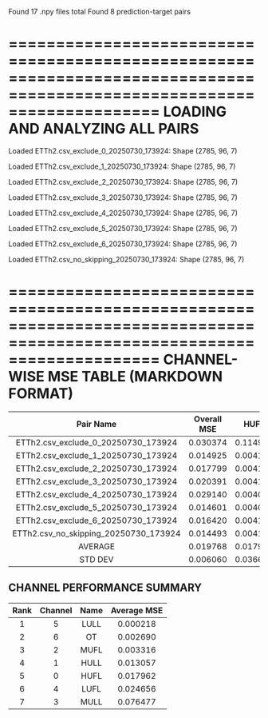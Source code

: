Found 17 .npy files total
Found 8 prediction-target pairs

========================================================================================================================
LOADING AND ANALYZING ALL PAIRS
========================================================================================================================

Loaded ETTh2.csv_exclude_0_20250730_173924: Shape (2785, 96, 7)

Loaded ETTh2.csv_exclude_1_20250730_173924: Shape (2785, 96, 7)

Loaded ETTh2.csv_exclude_2_20250730_173924: Shape (2785, 96, 7)

Loaded ETTh2.csv_exclude_3_20250730_173924: Shape (2785, 96, 7)

Loaded ETTh2.csv_exclude_4_20250730_173924: Shape (2785, 96, 7)

Loaded ETTh2.csv_exclude_5_20250730_173924: Shape (2785, 96, 7)

Loaded ETTh2.csv_exclude_6_20250730_173924: Shape (2785, 96, 7)

Loaded ETTh2.csv_no_skipping_20250730_173924: Shape (2785, 96, 7)

========================================================================================================================
CHANNEL-WISE MSE TABLE (MARKDOWN FORMAT)
========================================================================================================================
|  Pair Name | Overall MSE |       HUFL |       HULL |       MUFL |       MULL |       LUFL |       LULL |         OT |
|:----------:|:----------:|:----------:|:----------:|:----------:|:----------:|:----------:|:----------:|:----------:|
| ETTh2.csv_exclude_0_20250730_173924 |   0.030374 |   0.114963 |   0.012773 |   0.000479 |   0.071436 |   0.011775 |   0.000136 |   0.001056 |
| ETTh2.csv_exclude_1_20250730_173924 |   0.014925 |   0.004108 |   0.015020 |   0.000479 |   0.071850 |   0.011829 |   0.000136 |   0.001055 |
| ETTh2.csv_exclude_2_20250730_173924 |   0.017799 |   0.004115 |   0.012798 |   0.023180 |   0.071503 |   0.011801 |   0.000137 |   0.001057 |
| ETTh2.csv_exclude_3_20250730_173924 |   0.020391 |   0.004113 |   0.012835 |   0.000479 |   0.112267 |   0.011852 |   0.000137 |   0.001056 |
| ETTh2.csv_exclude_4_20250730_173924 |   0.029140 |   0.004089 |   0.012739 |   0.000479 |   0.071181 |   0.114301 |   0.000135 |   0.001058 |
| ETTh2.csv_exclude_5_20250730_173924 |   0.014601 |   0.004091 |   0.012765 |   0.000479 |   0.071259 |   0.011767 |   0.000789 |   0.001056 |
| ETTh2.csv_exclude_6_20250730_173924 |   0.016420 |   0.004116 |   0.012787 |   0.000478 |   0.071202 |   0.012097 |   0.000137 |   0.014122 |
| ETTh2.csv_no_skipping_20250730_173924 |   0.014493 |   0.004102 |   0.012736 |   0.000478 |   0.071118 |   0.011822 |   0.000136 |   0.001057 |
|    AVERAGE |   0.019768 |   0.017962 |   0.013057 |   0.003316 |   0.076477 |   0.024656 |   0.000218 |   0.002690 |
|    STD DEV |   0.006060 |   0.036663 |   0.000743 |   0.007508 |   0.013529 |   0.033883 |   0.000216 |   0.004321 |

## CHANNEL PERFORMANCE SUMMARY

| Rank | Channel | Name | Average MSE |
|:----:|:-------:|:----:|:-----------:|
|  1 |       5 | LULL |    0.000218 |
|  2 |       6 | OT   |    0.002690 |
|  3 |       2 | MUFL |    0.003316 |
|  4 |       1 | HULL |    0.013057 |
|  5 |       0 | HUFL |    0.017962 |
|  6 |       4 | LUFL |    0.024656 |
|  7 |       3 | MULL |    0.076477 |
